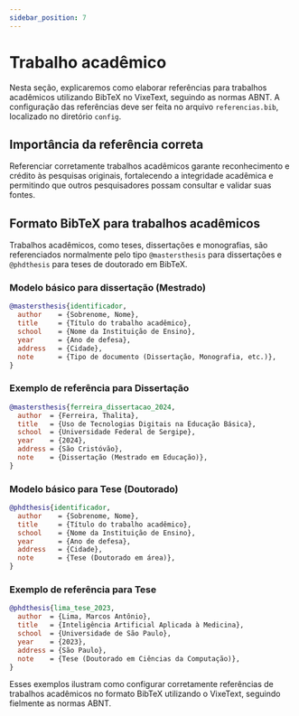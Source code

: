 ```yaml
---
sidebar_position: 7
---
```


# Trabalho acadêmico

Nesta seção, explicaremos como elaborar referências para trabalhos acadêmicos utilizando BibTeX no VixeText, seguindo as normas ABNT. A configuração das referências deve ser feita no arquivo `referencias.bib`, localizado no diretório `config`.

## Importância da referência correta

Referenciar corretamente trabalhos acadêmicos garante reconhecimento e crédito às pesquisas originais, fortalecendo a integridade acadêmica e permitindo que outros pesquisadores possam consultar e validar suas fontes.

## Formato BibTeX para trabalhos acadêmicos

Trabalhos acadêmicos, como teses, dissertações e monografias, são referenciados normalmente pelo tipo `@mastersthesis` para dissertações e `@phdthesis` para teses de doutorado em BibTeX.

### Modelo básico para dissertação (Mestrado)

```bibtex
@mastersthesis{identificador,
  author    = {Sobrenome, Nome},
  title     = {Título do trabalho acadêmico},
  school    = {Nome da Instituição de Ensino},
  year      = {Ano de defesa},
  address   = {Cidade},
  note      = {Tipo de documento (Dissertação, Monografia, etc.)},
}
```

### Exemplo de referência para Dissertação

```bibtex
@mastersthesis{ferreira_dissertacao_2024,
  author  = {Ferreira, Thalita},
  title   = {Uso de Tecnologias Digitais na Educação Básica},
  school  = {Universidade Federal de Sergipe},
  year    = {2024},
  address = {São Cristóvão},
  note    = {Dissertação (Mestrado em Educação)},
}
```

### Modelo básico para Tese (Doutorado)

```bibtex
@phdthesis{identificador,
  author    = {Sobrenome, Nome},
  title     = {Título do trabalho acadêmico},
  school    = {Nome da Instituição de Ensino},
  year      = {Ano de defesa},
  address   = {Cidade},
  note      = {Tese (Doutorado em área)},
}
```

### Exemplo de referência para Tese

```bibtex
@phdthesis{lima_tese_2023,
  author  = {Lima, Marcos Antônio},
  title   = {Inteligência Artificial Aplicada à Medicina},
  school  = {Universidade de São Paulo},
  year    = {2023},
  address = {São Paulo},
  note    = {Tese (Doutorado em Ciências da Computação)},
}
```

Esses exemplos ilustram como configurar corretamente referências de trabalhos acadêmicos no formato BibTeX utilizando o VixeText, seguindo fielmente as normas ABNT.
